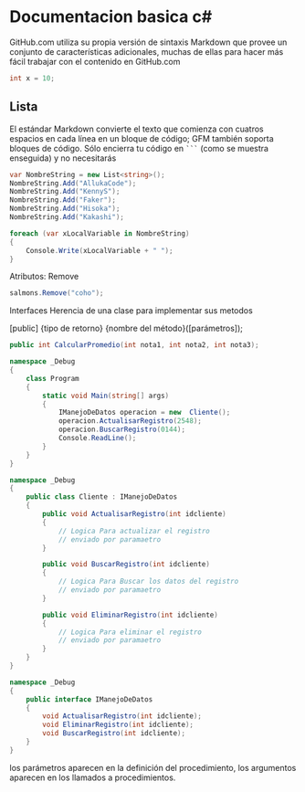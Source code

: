 



Documentacion basica c#
========================

GitHub.com utiliza su propia versión de sintaxis Markdown que provee un
conjunto de características adicionales, muchas de ellas para hacer más fácil
trabajar con el contenido en GitHub.com
```csharp
int x = 10;
```


## Lista  ##

El estándar Markdown convierte el texto que comienza con cuatros espacios en
cada línea en un bloque de código; GFM también soporta bloques de código. Sólo
encierra tu código en ```` ``` ```` (como se muestra enseguida) y no necesitarás
```csharp
var NombreString = new List<string>();
NombreString.Add("AllukaCode");
NombreString.Add("KennyS");
NombreString.Add("Faker");
NombreString.Add("Hisoka");
NombreString.Add("Kakashi");

foreach (var xLocalVariable in NombreString)
{
    Console.Write(xLocalVariable + " ");
}
```
Atributos:
Remove
```csharp
salmons.Remove("coho");
```


Interfaces
Herencia de una clase para implementar sus metodos

[public] {tipo de retorno} {nombre del método}([parámetros]);
```csharp
public int CalcularPromedio(int nota1, int nota2, int nota3);
```





```csharp
namespace _Debug
{
    class Program
    {
        static void Main(string[] args)
        {
            IManejoDeDatos operacion = new  Cliente();
            operacion.ActualisarRegistro(2548);
            operacion.BuscarRegistro(0144);
            Console.ReadLine();
        }
    }
}

namespace _Debug
{
    public class Cliente : IManejoDeDatos
    {
        public void ActualisarRegistro(int idcliente)
        {
            // Logica Para actualizar el registro 
            // enviado por paramaetro
        }

        public void BuscarRegistro(int idcliente)
        {
            // Logica Para Buscar los datos del registro 
            // enviado por paramaetro
        }

        public void EliminarRegistro(int idcliente)
        {
            // Logica Para eliminar el registro 
            // enviado por paramaetro
        }
    }
}

namespace _Debug
{
    public interface IManejoDeDatos
    {
        void ActualisarRegistro(int idcliente);
        void EliminarRegistro(int idcliente);
        void BuscarRegistro(int idcliente);
    }
}

```





 los parámetros aparecen en la definición del procedimiento, 
 los argumentos aparecen en los llamados a procedimientos.




